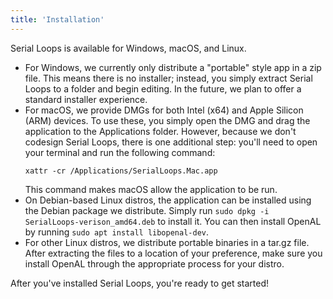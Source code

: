```yaml
---
title: 'Installation'
---
```


Serial Loops is available for Windows, macOS, and Linux.

* For Windows, we currently only distribute a "portable" style app in a zip file. This means there is no installer;
  instead, you simply extract Serial Loops to a folder and begin editing. In the future, we plan to offer a standard
  installer experience.
* For macOS, we provide DMGs for both Intel (x64) and Apple Silicon (ARM) devices. To use these, you simply open the DMG
  and drag the application to the Applications folder. However, because we don't codesign Serial Loops, there is one
  additional step: you'll need to open your terminal and run the following command:
  ```
  xattr -cr /Applications/SerialLoops.Mac.app
  ```
  This command makes macOS allow the application to be run.
* On Debian-based Linux distros, the application can be installed using the Debian package we distribute. Simply run
  `sudo dpkg -i SerialLoops-verison_amd64.deb` to install it. You can then install OpenAL by running `sudo apt install libopenal-dev`.
* For other Linux distros, we distribute portable binaries in a tar.gz file. After extracting the files to a location
  of your preference, make sure you install OpenAL through the appropriate process for your distro.

After you've installed Serial Loops, you're ready to get started!